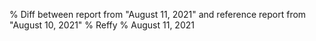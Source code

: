 % Diff between report from "August 11, 2021" and reference report from "August 10, 2021"
% Reffy
% August 11, 2021

